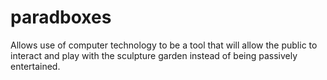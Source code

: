 # paradboxes
Allows use of computer technology to be a tool that will allow the public to interact and play with the sculpture garden instead of being passively entertained.
